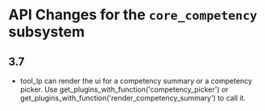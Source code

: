 # API Changes for the `core_competency` subsystem

## 3.7

- tool_lp can render the ui for a competency summary or a competency picker.
  Use get_plugins_with_function('competency_picker') or
  get_plugins_with_function('render_competency_summary') to call it.
